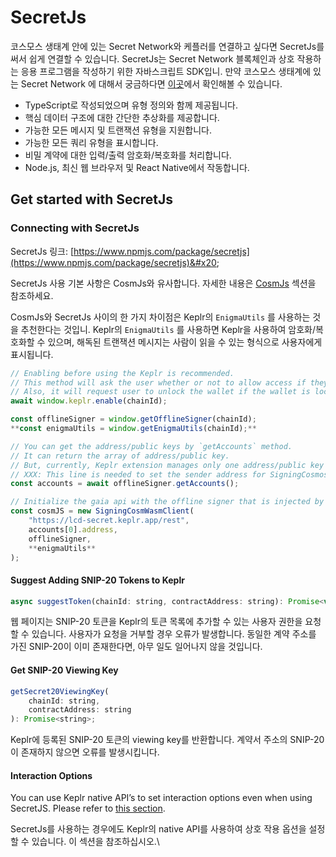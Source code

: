 # SecretJs

코스모스 생태계 안에 있는 Secret Network와 케플러를 연결하고 싶다면 SecretJs를 써서 쉽게 연결할 수 있습니다. SecretJs는 Secret Network 블록체인과 상호 작용하는 응용 프로그램을 작성하기 위한 자바스크립트 SDK입니. 만약 코스모스 생태계에 있는 Secret Network 에 대해서 궁금하다면 [이곳](https://scrt.network/about/about-secret-network/)에서 확인해볼 수 있습니다.

* TypeScript로 작성되었으며 유형 정의와 함께 제공됩니다.
* 핵심 데이터 구조에 대한 간단한 추상화를 제공합니다.
* 가능한 모든 메시지 및 트랜잭션 유형을 지원합니다.
* 가능한 모든 쿼리 유형을 표시합니다.
* 비밀 계약에 대한 입력/출력 암호화/복호화를 처리합니다.
* Node.js, 최신 웹 브라우저 및 React Native에서 작동합니다.

## Get started with SecretJs

### Connecting with SecretJs

SecretJs 링크: [https://www.npmjs.com/package/secretjs](https://www.npmjs.com/package/secretjs)&#x20;

SecretJs 사용 기본 사항은 CosmJs와 유사합니다. 자세한 내용은 [CosmJs](cosmjs.md) 섹션을 참조하세요.&#x20;

CosmJs와 SecretJs 사이의 한 가지 차이점은 Keplr의 `EnigmaUtils` 를 사용하는 것을 추천한다는 것입니. Keplr의 `EnigmaUtils` 를 사용하면 Keplr을 사용하여 암호화/복호화할 수 있으며, 해독된 트랜잭션 메시지는 사람이 읽을 수 있는 형식으로 사용자에게 표시됩니다.

```javascript
// Enabling before using the Keplr is recommended.
// This method will ask the user whether or not to allow access if they haven't visited this website.
// Also, it will request user to unlock the wallet if the wallet is locked.
await window.keplr.enable(chainId);

const offlineSigner = window.getOfflineSigner(chainId);
**const enigmaUtils = window.getEnigmaUtils(chainId);**

// You can get the address/public keys by `getAccounts` method.
// It can return the array of address/public key.
// But, currently, Keplr extension manages only one address/public key pair.
// XXX: This line is needed to set the sender address for SigningCosmosClient.
const accounts = await offlineSigner.getAccounts();

// Initialize the gaia api with the offline signer that is injected by Keplr extension.
const cosmJS = new SigningCosmWasmClient(
    "https://lcd-secret.keplr.app/rest",
    accounts[0].address,
    offlineSigner,
    **enigmaUtils**
);
```

#### Suggest Adding SNIP-20 Tokens to Keplr <a href="#suggest-adding-snip-20-tokens-to-keplr" id="suggest-adding-snip-20-tokens-to-keplr"></a>

```javascript
async suggestToken(chainId: string, contractAddress: string): Promise<void>
```

웹 페이지는 SNIP-20 토큰을 Keplr의 토큰 목록에 추가할 수 있는 사용자 권한을 요청할 수 있습니다. 사용자가 요청을 거부할 경우 오류가 발생합니다. 동일한 계약 주소를 가진 SNIP-20이 이미 존재한다면, 아무 일도 일어나지 않을 것입니다.

#### Get SNIP-20 Viewing Key <a href="#get-snip-20-viewing-key" id="get-snip-20-viewing-key"></a>

```javascript
getSecret20ViewingKey(
    chainId: string,
    contractAddress: string
): Promise<string>;
```

Keplr에 등록된 SNIP-20 토큰의 viewing key를 반환합니다. 계약서 주소의 SNIP-20이 존재하지 않으면 오류를 발생시킵니다.

#### Interaction Options

You can use Keplr native API’s to set interaction options even when using SecretJS. Please refer to [this section](https://docs.keplr.app/api/#interaction-options).

SecretJs를 사용하는 경우에도 Keplr의 native API를 사용하여 상호 작용 옵션을 설정할 수 있습니다. 이 섹션을 참조하십시오.\
